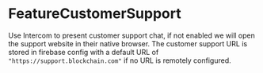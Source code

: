 # FeatureCustomerSupport

Use Intercom to present customer support chat, if not enabled we will open the support website in their native browser. 
The customer support URL is stored in firebase config with a default URL of `"https://support.blockchain.com"` if no URL is remotely configured.
